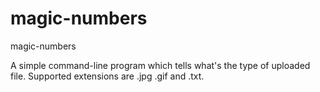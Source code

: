 # magic-numbers
magic-numbers

A simple command-line program which tells what's the type of uploaded file.
Supported extensions are .jpg .gif and .txt.
